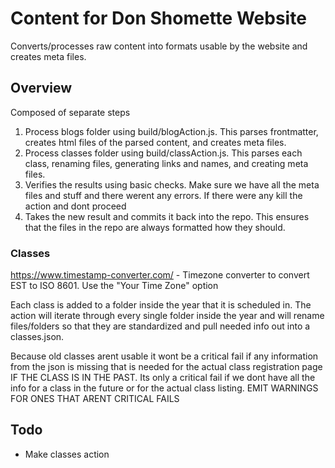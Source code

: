 # Content for Don Shomette Website

Converts/processes raw content into formats usable by the website and creates meta files.

## Overview

Composed of separate steps

1. Process blogs folder using build/blogAction.js. This parses frontmatter, creates html files of the parsed content, and creates meta files.
2. Process classes folder using build/classAction.js. This parses each class, renaming files, generating links and names, and creating meta files.
3. Verifies the results using basic checks. Make sure we have all the meta files and stuff and there werent any errors. If there were any kill the action and dont proceed
4. Takes the new result and commits it back into the repo. This ensures that the files in the repo are always formatted how they should.

### Classes

https://www.timestamp-converter.com/ - Timezone converter to convert EST to ISO 8601. Use the "Your Time Zone" option

Each class is added to a folder inside the year that it is scheduled in. The action will iterate through every single folder inside the year and will rename files/folders so that they are standardized and pull needed info out into a classes.json.

Because old classes arent usable it wont be a critical fail if any information from the json is missing that is needed for the actual class registration page IF THE CLASS IS IN THE PAST. Its only a critical fail if we dont have all the info for a class in the future or for the actual class listing. EMIT WARNINGS FOR ONES THAT ARENT CRITICAL FAILS

## Todo

- Make classes action
